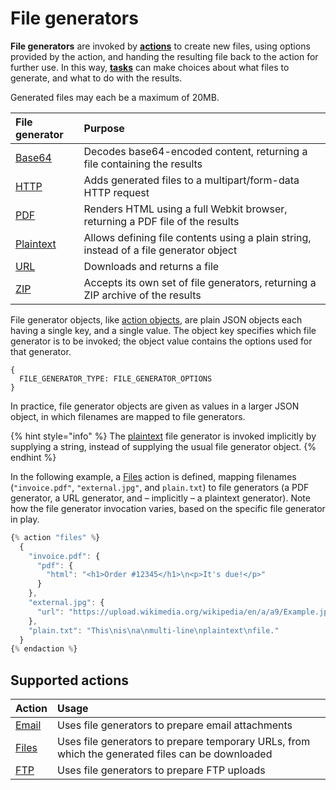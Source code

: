 # File generators

**File generators** are invoked by [**actions**](../) to create new files, using options provided by the action, and handing the resulting file back to the action for further use. In this way, [**tasks**](../../tasks/) can make choices about what files to generate, and what to do with the results.

Generated files may each be a maximum of 20MB.

| File generator | Purpose |
| :--- | :--- |
| [Base64](base64.md) | Decodes base64-encoded content, returning a file containing the results |
| [HTTP](../http.md) | Adds generated files to a multipart/form-data HTTP request |
| [PDF](pdf.md) | Renders HTML using a full Webkit browser, returning a PDF file of the results |
| [Plaintext](plaintext.md) | Allows defining file contents using a plain string, instead of a file generator object |
| [URL](url.md) | Downloads and returns a file |
| [ZIP](zip.md) | Accepts its own set of file generators, returning a ZIP archive of the results |

File generator objects, like [action objects](../../tasks/code/action-objects.md), are plain JSON objects each having a single key, and a single value. The object key specifies which file generator is to be invoked; the object value contains the options used for that generator.

```text
{
  FILE_GENERATOR_TYPE: FILE_GENERATOR_OPTIONS
}
```

In practice, file generator objects are given as values in a larger JSON object, in which filenames are mapped to file generators.

{% hint style="info" %}
The [plaintext](plaintext.md) file generator is invoked implicitly by supplying a string, instead of supplying the usual file generator object.
{% endhint %}

In the following example, a [Files](../files.md) action is defined, mapping filenames \(`"invoice.pdf"`, `"external.jpg"`, and `plain.txt`\) to file generators \(a PDF generator, a URL generator, and – implicitly – a plaintext generator\). Note how the file generator invocation varies, based on the specific file generator in play.

```javascript
{% action "files" %}
  {
    "invoice.pdf": {
      "pdf": {
        "html": "<h1>Order #12345</h1>\n<p>It's due!</p>"
      }
    },
    "external.jpg": {
      "url": "https://upload.wikimedia.org/wikipedia/en/a/a9/Example.jpg"
    },
    "plain.txt": "This\nis\na\nmulti-line\nplaintext\nfile."
  }
{% endaction %}
```

## Supported actions

| Action | Usage |
| :--- | :--- |
| [Email](../email.md) | Uses file generators to prepare email attachments |
| [Files](../files.md) | Uses file generators to prepare temporary URLs, from which the generated files can be downloaded |
| [FTP](../ftp.md) | Uses file generators to prepare FTP uploads |

